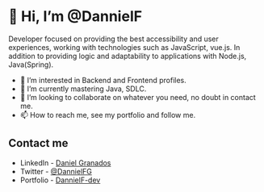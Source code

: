 #  👋 Hi, I’m @DannielF

Developer focused on providing the best accessibility and user experiences, working with technologies such as JavaScript, vue.js. In addition to providing logic and adaptability to applications with Node.js, Java(Spring).


- 👀 I’m interested in Backend and Frontend profiles.
- 🌱 I’m currently mastering Java, SDLC.
- 💞️ I’m looking to collaborate on whatever you need, no doubt in contact me.
- 📫 How to reach me, see my portfolio and follow me.


## Contact me

* LinkedIn - [Daniel Granados](https://www.linkedin.com/in/dannielf-devsoftware/)
* Twitter - [@DannielFG](https://twitter.com/DannielFG)
* Portfolio - [DannielF-dev](https://dannielfg-portfolio.webflow.io/)


<!---
DannielF/DannielF is a ✨ special ✨ repository because its `README.md` (this file) appears on your GitHub profile.
You can click the Preview link to take a look at your changes.
--->
